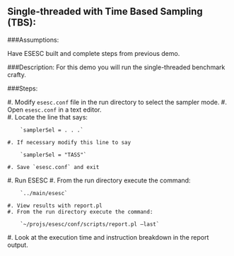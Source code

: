 

## Single-threaded with Time Based Sampling (TBS):

###Assumptions:

Have ESESC built and complete steps from previous demo.

###Description:
For this demo you will run the single-threaded benchmark crafty.

###Steps:

#. Modify `esesc.conf` file in the run directory to select the sampler mode.
    #. Open `esesc.conf` in a text editor.  
    #. Locate the line that says:

        `samplerSel = . . .`

    #. If necessary modify this line to say

        `samplerSel = "TASS"`

    #. Save `esesc.conf` and exit

#. Run ESESC
    #. From the run directory execute the command: 

        `../main/esesc`

    #. View results with report.pl
    #. From the run directory execute the command: 

        `~/projs/esesc/conf/scripts/report.pl –last`

#. Look at the execution time and instruction breakdown in the report output.


